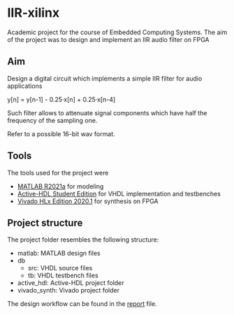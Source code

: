 # IIR-xilinx
Academic project for the course of Embedded Computing Systems. The aim of the project was to design and implement an IIR audio filter on FPGA
## Aim
Design a digital circuit which implements a simple IIR filter for audio applications

y[n] = y[n-1] - 0.25·x[n] + 0.25·x[n-4]

Such filter allows to attenuate signal components which have half the frequency of the sampling one.

Refer to a possible 16-bit wav format.

## Tools
The tools used for the project were
* [MATLAB R2021a](https://it.mathworks.com/products/matlab.html) for modeling
* [Active-HDL Student Edition](https://www.aldec.com/en/products/fpga_simulation/active_hdl_student) for VHDL implementation and testbenches
* [Vivado HLx Edition 2020.1](https://www.xilinx.com/products/design-tools/vivado.html) for synthesis on FPGA

## Project structure
The project folder resembles the following structure:

* matlab: MATLAB design files
* db
  * src: VHDL source files
  * tb: VHDL testbench files
* active_hdl: Active-HDL project folder
* vivado_synth: Vivado project folder

The design workflow can be found in the [report](https://github.com/gabrielebaris/IIRAudioFilterFPGA/blob/master/report/report.pdf) file.
